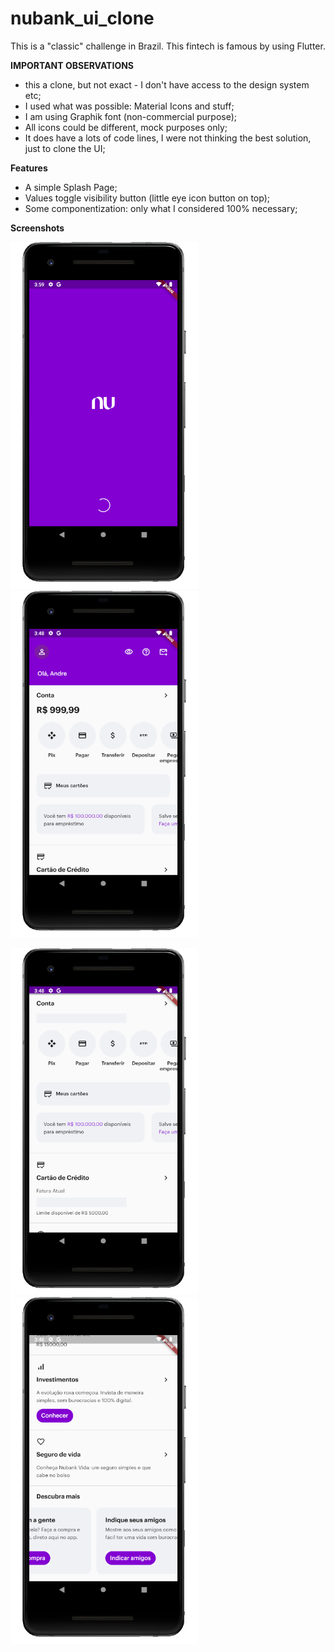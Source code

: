 # nubank_ui_clone

This is a "classic" challenge in Brazil. This fintech is famous by using Flutter.

**IMPORTANT OBSERVATIONS**
- this a clone, but not exact - I don't have access to the design system etc;
- I used what was possible: Material Icons and stuff;
- I am using Graphik font (non-commercial purpose);
- All icons could be different, mock purposes only;
- It does have a lots of code lines, I were not thinking the best solution, just to clone the UI;

**Features**
- A simple Splash Page;
- Values toggle visibility button (little eye icon button on top);
- Some componentization: only what I considered 100% necessary;

**Screenshots**

<p><img src="https://github.com/andrekubotsu/flutter-nubank-ui-clone/blob/main/screen1.png" width="300"><img src="https://github.com/andrekubotsu/flutter-nubank-ui-clone/blob/main/screen2.png" width="300"></p>
<p><img src="https://github.com/andrekubotsu/flutter-nubank-ui-clone/blob/main/screen3.png" width="300"><img src="https://github.com/andrekubotsu/flutter-nubank-ui-clone/blob/main/screen4.png" width="300"></p>
